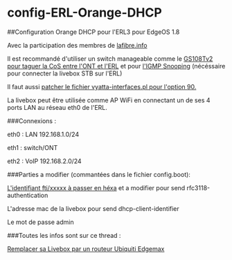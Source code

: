 # config-ERL-Orange-DHCP
##Configuration Orange DHCP pour l'ERL3 pour EdgeOS 1.8

Avec la participation des membres de [lafibre.info](https://lafibre.info) 



Il est recommandé d'utiliser un switch manageable comme le [GS108Tv2 pour taguer la CoS entre l'ONT et l'ERL](https://lafibre.info/remplacer-livebox/switch-gs108tv2-pour-prendre-en-charge-la-cos-devant-les-routeurs/) et pour [l'IGMP Snooping](https://lafibre.info/remplacer-livebox/en-cours-remplacer-sa-livebox-par-un-routeur-ubiquiti-edgemax/msg240483/#msg240483) (nécéssaire pour connecter la livebox STB sur l'ERL)

Il faut aussi [patcher le fichier vyatta-interfaces.pl pour l'option 90.](vyatta-interfaces.pl.patch)

La livebox peut être utilisée comme AP WiFi en connectant un de ses 4 ports LAN au réseau eth0 de l'ERL.

###Connexions : 

eth0 : LAN 192.168.1.0/24

eth1 : switch/ONT

eth2 : VoIP 192.168.2.0/24

###Parties a modifier (commantées dans le fichier config.boot): 

[L'identifiant fti/xxxxx à passer en héxa](https://jsfiddle.net/kgersen/45zudr15/embedded/result/) et a modifier pour send rfc3118-authentication

L'adresse mac de la livebox pour send dhcp-client-identifier 

Le mot de passe admin

###Toutes les infos sont sur ce thread :

[Remplacer sa Livebox par un routeur Ubiquiti Edgemax](https://lafibre.info/remplacer-livebox/en-cours-remplacer-sa-livebox-par-un-routeur-ubiquiti-edgemax)








